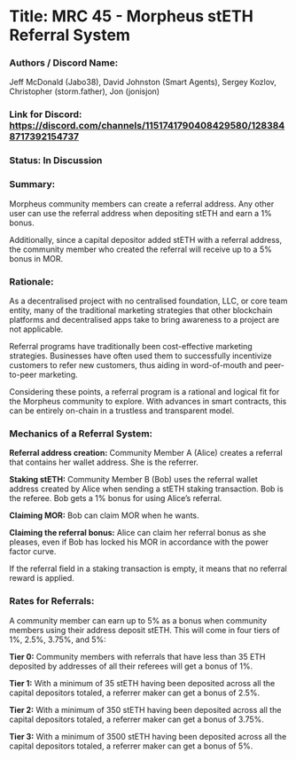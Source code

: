 # Title: MRC 45 - Morpheus stETH Referral System

### Authors / Discord Name: 
Jeff McDonald (Jabo38), David Johnston (Smart Agents), Sergey Kozlov, Christopher (storm.father), Jon (jonisjon)

### Link for Discord: https://discord.com/channels/1151741790408429580/1283848717392154737

### Status: In Discussion

### Summary: 
Morpheus community members can create a referral address. Any other user can use the referral address when depositing stETH and earn a 1% bonus.

Additionally, since a capital depositor added stETH with a referral address, the community member who created the referral will receive up to a 5% bonus in MOR.

### Rationale: 
As a decentralised project with no centralised foundation, LLC, or core team entity, many of the traditional marketing strategies that other blockchain platforms and decentralised apps take to bring awareness to a project are not applicable.

Referral programs have traditionally been cost-effective marketing strategies. Businesses have often used them to successfully incentivize customers to refer new customers, thus aiding in word-of-mouth and peer-to-peer marketing.

Considering these points, a referral program is a rational and logical fit for the Morpheus community to explore. With advances in smart contracts, this can be entirely on-chain in a trustless and transparent model.  

### Mechanics of a Referral System:

**Referral address creation:** Community Member A (Alice) creates a referral that contains her wallet address. She is the referrer. 

**Staking stETH:** Community Member B (Bob) uses the referral wallet address created by Alice when sending a stETH staking transaction. Bob is the referee. Bob gets a 1% bonus for using Alice’s referral. 

**Claiming MOR:** Bob can claim MOR when he wants. 

**Claiming the referral bonus:** Alice can claim her referral bonus as she pleases, even if Bob has locked his MOR in accordance with the power factor curve.  

If the referral field in a staking transaction is empty, it means that no referral reward is applied.

### Rates for Referrals: 
A community member can earn up to 5% as a bonus when community members using their address deposit stETH.  This will come in four tiers of 1%, 2.5%, 3.75%, and 5%:

**Tier 0:** Community members with referrals that have less than 35 ETH deposited by addresses of all their referees will get a bonus of 1%.

**Tier 1:** With a minimum of 35 stETH having been deposited across all the capital depositors totaled, a referrer maker can get a bonus of 2.5%.

**Tier 2:** With a minimum of 350 stETH having been deposited across all the capital depositors totaled, a referrer maker can get a bonus of 3.75%.

**Tier 3:** With a minimum of 3500 stETH having been deposited across all the capital depositors totaled, a referrer maker can get a bonus of 5%.


